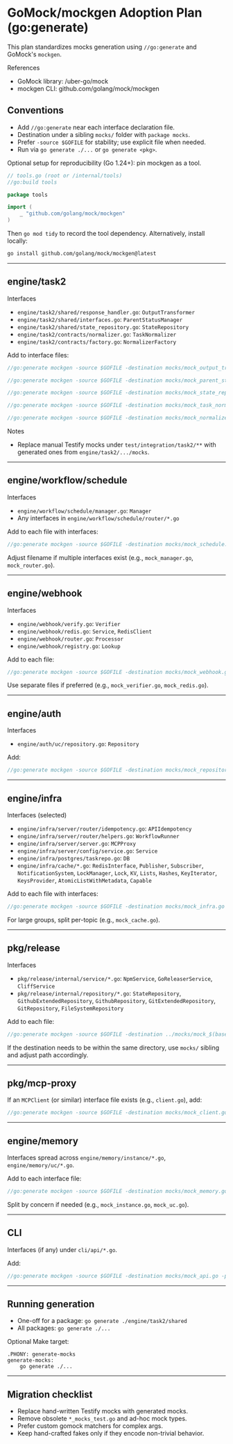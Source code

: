 # GoMock/mockgen Adoption Plan (go:generate)

This plan standardizes mocks generation using `//go:generate` and GoMock's `mockgen`.

References

- GoMock library: /uber-go/mock
- mockgen CLI: github.com/golang/mock/mockgen

## Conventions

- Add `//go:generate` near each interface declaration file.
- Destination under a sibling `mocks/` folder with `package mocks`.
- Prefer `-source $GOFILE` for stability; use explicit file when needed.
- Run via `go generate ./...` or `go generate <pkg>`.

Optional setup for reproducibility (Go 1.24+): pin mockgen as a tool.

```go
// tools.go (root or /internal/tools)
//go:build tools

package tools

import (
	_ "github.com/golang/mock/mockgen"
)
```

Then `go mod tidy` to record the tool dependency. Alternatively, install locally:

```bash
go install github.com/golang/mock/mockgen@latest
```

---

## engine/task2

Interfaces

- `engine/task2/shared/response_handler.go`: `OutputTransformer`
- `engine/task2/shared/interfaces.go`: `ParentStatusManager`
- `engine/task2/shared/state_repository.go`: `StateRepository`
- `engine/task2/contracts/normalizer.go`: `TaskNormalizer`
- `engine/task2/contracts/factory.go`: `NormalizerFactory`

Add to interface files:

```go
//go:generate mockgen -source $GOFILE -destination mocks/mock_output_transformer.go -package mocks
```

```go
//go:generate mockgen -source $GOFILE -destination mocks/mock_parent_status_manager.go -package mocks
```

```go
//go:generate mockgen -source $GOFILE -destination mocks/mock_state_repository.go -package mocks
```

```go
//go:generate mockgen -source $GOFILE -destination mocks/mock_task_normalizer.go -package mocks
```

```go
//go:generate mockgen -source $GOFILE -destination mocks/mock_normalizer_factory.go -package mocks
```

Notes

- Replace manual Testify mocks under `test/integration/task2/**` with generated ones from `engine/task2/.../mocks`.

---

## engine/workflow/schedule

Interfaces

- `engine/workflow/schedule/manager.go`: `Manager`
- Any interfaces in `engine/workflow/schedule/router/*.go`

Add to each file with interfaces:

```go
//go:generate mockgen -source $GOFILE -destination mocks/mock_schedule.go -package mocks
```

Adjust filename if multiple interfaces exist (e.g., `mock_manager.go`, `mock_router.go`).

---

## engine/webhook

Interfaces

- `engine/webhook/verify.go`: `Verifier`
- `engine/webhook/redis.go`: `Service`, `RedisClient`
- `engine/webhook/router.go`: `Processor`
- `engine/webhook/registry.go`: `Lookup`

Add to each file:

```go
//go:generate mockgen -source $GOFILE -destination mocks/mock_webhook.go -package mocks
```

Use separate files if preferred (e.g., `mock_verifier.go`, `mock_redis.go`).

---

## engine/auth

Interfaces

- `engine/auth/uc/repository.go`: `Repository`

Add:

```go
//go:generate mockgen -source $GOFILE -destination mocks/mock_repository.go -package mocks
```

---

## engine/infra

Interfaces (selected)

- `engine/infra/server/router/idempotency.go`: `APIIdempotency`
- `engine/infra/server/router/helpers.go`: `WorkflowRunner`
- `engine/infra/server/server.go`: `MCPProxy`
- `engine/infra/server/config/service.go`: `Service`
- `engine/infra/postgres/taskrepo.go`: `DB`
- `engine/infra/cache/*.go`: `RedisInterface`, `Publisher`, `Subscriber`, `NotificationSystem`, `LockManager`, `Lock`, `KV`, `Lists`, `Hashes`, `KeyIterator`, `KeysProvider`, `AtomicListWithMetadata`, `Capable`

Add to each file with interfaces:

```go
//go:generate mockgen -source $GOFILE -destination mocks/mock_infra.go -package mocks
```

For large groups, split per-topic (e.g., `mock_cache.go`).

---

## pkg/release

Interfaces

- `pkg/release/internal/service/*.go`: `NpmService`, `GoReleaserService`, `CliffService`
- `pkg/release/internal/repository/*.go`: `StateRepository`, `GithubExtendedRepository`, `GithubRepository`, `GitExtendedRepository`, `GitRepository`, `FileSystemRepository`

Add to each file:

```go
//go:generate mockgen -source $GOFILE -destination ../mocks/mock_$(basename $GOFILE .go).go -package mocks
```

If the destination needs to be within the same directory, use `mocks/` sibling and adjust path accordingly.

---

## pkg/mcp-proxy

If an `MCPClient` (or similar) interface file exists (e.g., `client.go`), add:

```go
//go:generate mockgen -source $GOFILE -destination mocks/mock_client.go -package mocks
```

---

## engine/memory

Interfaces spread across `engine/memory/instance/*.go`, `engine/memory/uc/*.go`.

Add to each interface file:

```go
//go:generate mockgen -source $GOFILE -destination mocks/mock_memory.go -package mocks
```

Split by concern if needed (e.g., `mock_instance.go`, `mock_uc.go`).

---

## CLI

Interfaces (if any) under `cli/api/*.go`.

Add:

```go
//go:generate mockgen -source $GOFILE -destination mocks/mock_api.go -package mocks
```

---

## Running generation

- One-off for a package: `go generate ./engine/task2/shared`
- All packages: `go generate ./...`

Optional Make target:

```make
.PHONY: generate-mocks
generate-mocks:
	go generate ./...
```

---

## Migration checklist

- Replace hand-written Testify mocks with generated mocks.
- Remove obsolete `*_mocks_test.go` and ad-hoc mock types.
- Prefer custom gomock matchers for complex args.
- Keep hand-crafted fakes only if they encode non-trivial behavior.
